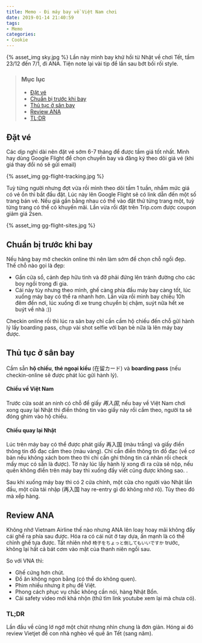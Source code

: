 ```yaml
---
title: Memo - Đi máy bay về Việt Nam chơi
date: 2019-01-14 21:40:59
tags:
- Memo
categories:
- Cookie
---
```

{% asset_img sky.jpg %}
Lần này mình bay khứ hồi từ Nhật về chơi Tết, tầm 23/12 đến 7/1, đi ANA.
Tiện note lại vài tip để lần sau bớt bối rối style.
<!-- more -->

>### Mục lục
>- [Đặt vé](#Dat-ve)
>- [Chuẩn bị trước khi bay](#Chuan-bi-truoc-khi-bay)
>- [Thủ tục ở sân bay](#Thu-tuc-o-san-bay)
>- [Review ANA](#Review-ANA)
>- [TL;DR](#TL-DR)

## Đặt vé
Các dịp nghỉ dài nên đặt vé sớm 6-7 tháng để được tầm giá tốt nhất. Mình hay dùng Google Flight để chọn chuyến bay và đăng ký theo dõi giá vé (khi giá thay đổi nó sẽ gửi email)

{% asset_img gg-flight-tracking.jpg %}

Tuỳ từng người nhưng đợt vừa rồi mình theo dõi tầm 1 tuần, nhắm mức giá có vẻ ổn thì bắt đầu đặt.
Lúc này lên Google Flight sẽ có link dẫn đến một số trang bán vé. Nếu giá gần bằng nhau có thể vào đặt thử từng trang một, tuỳ từng trang có thể có khuyến mãi. Lần vừa rồi đặt trên Trip.com được coupon giảm giá 2sen.

{% asset_img gg-flight-sites.jpg %}

## Chuẩn bị trước khi bay
Nếu hãng bay mở checkin online thì nên làm sớm để chọn chỗ ngồi đẹp.
Thế chỗ nào gọi là đẹp:
- Gần cửa sổ, cảnh đẹp hữu tình và đỡ phải đứng lên tránh đường cho các boy ngồi trong đi gia.
- Cái này tùy nhưng theo mình, ghế càng phía đầu máy bay càng tốt, lúc xuống máy bay có thể ra nhanh hơn.
	Lần vừa rồi mình bay chiều 10h đêm đến nơi, lúc xuống đi xe trung chuyển bị chậm, suýt nữa hết xe buýt về nhà :))

Checkin online rồi thì lúc ra sân bay chỉ cần cầm hộ chiếu đến chỗ gửi hành lý lấy boarding pass, chụp vài shot selfie với bạn bè nữa là lên máy bay được.

## Thủ tục ở sân bay
Cầm sẵn **hộ chiếu**, **thẻ ngoại kiều** (在留カード) và **boarding pass** (nếu checkin-online sẽ được phát lúc gửi hành lý).
#### Chiều về Việt Nam
Trước cửa soát an ninh có chỗ để giấy *再入国*, nếu bay về Việt Nam chơi xong quay lại Nhật thì điền thông tin vào giấy này rồi cầm theo, người ta sẽ đóng ghim vào hộ chiếu.
#### Chiều quay lại Nhật
Lúc trên máy bay có thể được phát giấy 再入国 (màu trắng) và giấy điền thông tin đồ đạc cầm theo (màu vàng).
Chỉ cần điền thông tin đồ đạc (về cơ bản nếu không xách bom theo thì chỉ cần ghi thông tin cá nhân rồi check mấy mục có sẵn là được). Tờ này lúc lấy hành lý xong đi ra cửa sẽ nộp, nếu quên không điền trên máy bay thì xuống đấy viết cũng được không sao. .

Sau khi xuống máy bay thì có 2 cửa chính, một cửa cho người vào Nhật lần đầu, một cửa tái nhập (再入国 hay re-entry gì đó không nhớ rõ). Tùy theo đó mà xếp hàng.

## Review ANA
Không nhớ Vietnam Airline thế nào nhưng ANA lên loay hoay mãi không đẩy cái ghế ra phía sau được. Hóa ra có cái nút ở tay dựa, ấn mạnh là có thể chỉnh ghế tựa được.
Tất nhiên nhớ `椅子をちょっと倒してもいいですか` trước, không lại hất cả bát cơm vào mặt của thanh niên ngồi sau.

So với VNA thì:
- Ghế cứng hơn chút.
- Đồ ăn không ngon bằng (có thể do không quen).
- Phim nhiều nhưng ít phụ đề Việt.
- Phong cách phục vụ chắc không cần nói, hàng Nhật Bổn.
- Cái safety video mới khá nhộn (thử tìm link youtube xem lại mà chưa có).

### TL;DR
Lần đầu về cũng lớ ngớ một chút nhưng nhìn chung là đơn giản.
Hóng ai đó review Vietjet để con nhà nghèo về quê ăn Tết (sang năm).

